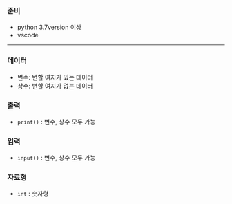 ### 준비  
- python 3.7version 이상  
- vscode  

- - -  

### 데이터  
- 변수: 변할 여지가 있는 데이터  
- 상수: 변할 여지가 없는 데이터  

### 출력  
- `print()` : 변수, 상수 모두 가능  

### 입력  
- `input()` : 변수, 상수 모두 가능

### 자료형  
- `int` : 숫자형  
